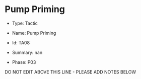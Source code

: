 # Pump Priming

* Type: Tactic

* Name: Pump Priming

* Id: TA08

* Summary: nan

* Phase: P03

DO NOT EDIT ABOVE THIS LINE - PLEASE ADD NOTES BELOW
